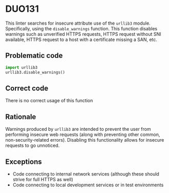 # DUO131

This linter searches for insecure attribute use of the `urllib3` module.
Specifically, using the `disable_warnings` function. This function disables
warnings such as unverified HTTPS requests, HTTPS request without SNI
available, HTTPS request to a host with a certificate missing a SAN, etc.

## Problematic code

```python
import urllib3
urllib3.disable_warnings()
```

## Correct code

There is no correct usage of this function

## Rationale

Warnings produced by `urllib3` are intended to prevent the user from
performing insecure web requests (along with preventing other common,
non-security-related errors). Disabling this functionality allows for insecure
requests to go unnoticed.

## Exceptions

- Code connecting to internal network services (although these should strive for full HTTPS as well)
- Code connecting to local development services or in test environments

